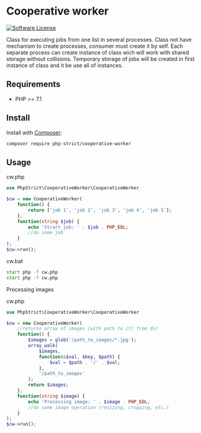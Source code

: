 # Cooperative worker

[![Software License][ico-license]](LICENSE.txt)

Class for executing jobs from one list in several processes.
Class not have mechanism to create processes, consumer must create it by self.
Each separate process can create instance of class wich will work with shared storage without collisions.
Temporary storage of jobs will be created in first instance of class and it be use all of instances.

## Requirements

*   PHP >= 7.1

## Install

Install with [Composer](http://getcomposer.org):
    
```bash
composer require php-strict/cooperative-worker
```

## Usage

cw.php

```php
use PhpStrict\CooperativeWorker\CooperativeWorker

$cw = new CooperativeWorker(
    function() {
        return ['job 1', 'job 2', 'job 3', 'job 4', 'job 5'];
    }, 
    function(string $job) {
        echo 'Strart job: ' . $job . PHP_EOL;
        //do some job
    }
);
$cw->run();
```

cw.bat

```bat
start php -f cw.php
start php -f cw.php
```

Processing images

cw.php

```php
use PhpStrict\CooperativeWorker\CooperativeWorker

$cw = new CooperativeWorker(
    //returns array of images (with path to it) from dir
    function() {
        $images = glob('/path_to_images/*.jpg');
        array_walk(
            $images, 
            function(&$val, $key, $path) {
                $val = $path . '/' . $val;
            }, 
            '/path_to_images'
        );
        return $images;
    }, 
    function(string $image) {
        echo 'Processing image: ' . $image . PHP_EOL;
        //do some image operation (resizing, cropping, etc.)
    }
);
$cw->run();
```

[ico-license]: https://img.shields.io/badge/license-GPL-brightgreen.svg?style=flat-square
